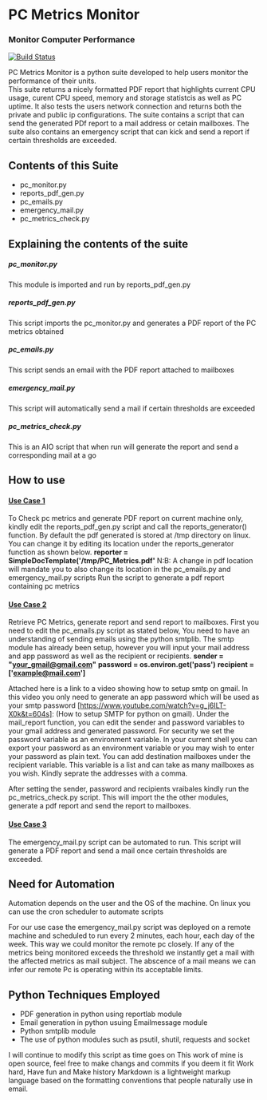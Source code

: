 # PC Metrics Monitor
### Monitor Computer Performance 

[![Build Status](https://travis-ci.org/joemccann/dillinger.svg?branch=master)](https://travis-ci.org/joemccann/dillinger)

PC Metrics Monitor is a python suite developed to help users monitor the performance of their units.  
This suite returns a nicely formatted PDF report that highlights current CPU usage, curent CPU speed, memory and storage statistcis as well as PC uptime. It also tests the users network connection and returns both the private and public ip configurations. 
The suite contains a script that can send the generated PDf report to a mail address or cetain mailboxes.
The suite also contains an emergency script that can kick and send a report if certain thresholds are exceeded.



## Contents of this Suite
- pc_monitor.py
- reports_pdf_gen.py
- pc_emails.py
- emergency_mail.py
- pc_metrics_check.py
 

## Explaining the contents of the suite

##### pc_monitor.py
This module is imported and run by reports_pdf_gen.py
##### reports_pdf_gen.py
This script imports the pc_monitor.py and generates a PDF report of the PC metrics obtained
##### pc_emails.py
This script sends an email with the PDF report attached to mailboxes 
##### emergency_mail.py
This script will automatically send a mail if certain thresholds are exceeded
##### pc_metrics_check.py
This is an AIO script that when run will generate the report and send a corresponding mail at a go

## How to use 
#### <ins>Use Case 1</ins>
To Check pc metrics and generate PDF report on current machine only, kindly edit the reports_pdf_gen.py script and call the reports_generator() function.
By default the pdf generated is stored at /tmp directory on linux. You can change it by editing its location under the reports_generator function as shown below.
**reporter = SimpleDocTemplate('/tmp/PC_Metrics.pdf'**
N:B: A change in pdf location will mandate you to also change its location in the pc_emails.py and emergency_mail.py scripts 
Run the script to generate a pdf report containing pc metrics 

#### <ins>Use Case 2</ins> 
Retrieve PC Metrics, generate report and send report to mailboxes. 
First you need to edit the pc_emails.py script as stated below,
You need to have an understanding of sending emails using the python smtplib. The smtp module has already been setup, however you will input your mail address and app password as well as the recipient or recipients.
**sender = "your_gmail@gmail.com"**
**password = os.environ.get('pass')**
**recipient = ['example@mail.com']**

Attached here is a link to a video showing how to setup smtp on gmail. In this video you only need to generate an app password which will be used as your smtp password [https://www.youtube.com/watch?v=g_j6ILT-X0k&t=604s]: (How to setup SMTP for python on gmail).
Under the mail_report function, you can edit the sender and password variables to your gmail address and generated password. For security we set the password variable as an environment variable. In your current shell you can export your password as an environment variable or you may wish to enter your password as plain text. 
You can add destination mailboxes under the recipient variable. This variable is a list and can take as many mailboxes as you wish. Kindly seprate the addresses with a comma.

After setting the sender, password and recipients vraibales kindly run the pc_metrics_check.py script. This will import the the other modules, generate a pdf report and send the report to mailboxes.

#### <ins>Use Case 3</ins>
The emergency_mail.py script can be automated to run. This script will generate a PDF report and send a mail once certain thresholds are exceeded.


## Need for Automation
Automation depends on the user and the OS of the machine. On linux you can use the cron scheduler to automate scripts

For our use case the emergency_mail.py script was deployed on a remote machine and scheduled to run every 2 minutes, each hour, each day of the week. This way we could monitor the remote pc closely. If any of the metrics being monitored exceeds the threshold we instantly get a mail with the affected metrics as mail subject. The abscence of a mail means we can infer our remote Pc is operating within its acceptable limits.

## Python Techniques Employed
- PDF generation in python using reportlab module
- Email generation in python usuing Emailmessage module
- Python smtplib module 
- The use of python modules such as psutil, shutil, requests and socket

I will continue to modify this script as time goes on
This work of mine is open source, feel free to make changs and commits if you deem it fit 
Work hard, Have fun and Make history
Markdown is a lightweight markup language based on the formatting conventions
that people naturally use in email.

